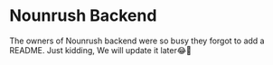 # Nounrush Backend

The owners of Nounrush backend were so busy they forgot to add a README. Just kidding, We will update it later😂🚀
